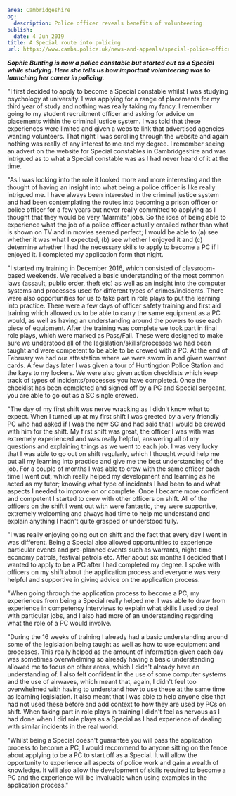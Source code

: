 ```yaml
area: Cambridgeshire
og:
  description: Police officer reveals benefits of volunteering
publish:
  date: 4 Jun 2019
title: A Special route into policing
url: https://www.cambs.police.uk/news-and-appeals/special-police-officer-recruitment
```

_**Sophie Bunting is now a police constable but started out as a Special while studying. Here she tells us how important volunteering was to launching her career in policing.**_

"I first decided to apply to become a Special constable whilst I was studying psychology at university. I was applying for a range of placements for my third year of study and nothing was really taking my fancy. I remember going to my student recruitment officer and asking for advice on placements within the criminal justice system. I was told that these experiences were limited and given a website link that advertised agencies wanting volunteers. That night I was scrolling through the website and again nothing was really of any interest to me and my degree. I remember seeing an advert on the website for Special constables in Cambridgeshire and was intrigued as to what a Special constable was as I had never heard of it at the time.

"As I was looking into the role it looked more and more interesting and the thought of having an insight into what being a police officer is like really intrigued me. I have always been interested in the criminal justice system and had been contemplating the routes into becoming a prison officer or police officer for a few years but never really committed to applying as I thought that they would be very 'Marmite' jobs. So the idea of being able to experience what the job of a police officer actually entailed rather than what is shown on TV and in movies seemed perfect; I would be able to (a) see whether it was what I expected, (b) see whether I enjoyed it and (c) determine whether I had the necessary skills to apply to become a PC if I enjoyed it. I completed my application form that night.

"I started my training in December 2016, which consisted of classroom-based weekends. We received a basic understanding of the most common laws (assault, public order, theft etc) as well as an insight into the computer systems and processes used for different types of crimes/incidents. There were also opportunities for us to take part in role plays to put the learning into practice. There were a few days of officer safety training and first aid training which allowed us to be able to carry the same equipment as a PC would, as well as having an understanding around the powers to use each piece of equipment. After the training was complete we took part in final role plays, which were marked as Pass/Fail. These were designed to make sure we understood all of the legislation/skills/processes we had been taught and were competent to be able to be crewed with a PC. At the end of February we had our attestation where we were sworn in and given warrant cards. A few days later I was given a tour of Huntingdon Police Station and the keys to my lockers. We were also given action checklists which keep track of types of incidents/processes you have completed. Once the checklist has been completed and signed off by a PC and Special sergeant, you are able to go out as a SC single crewed.

"The day of my first shift was nerve wracking as I didn't know what to expect. When I turned up at my first shift I was greeted by a very friendly PC who had asked if I was the new SC and had said that I would be crewed with him for the shift. My first shift was great, the officer I was with was extremely experienced and was really helpful, answering all of my questions and explaining things as we went to each job. I was very lucky that I was able to go out on shift regularly, which I thought would help me put all my learning into practice and give me the best understanding of the job. For a couple of months I was able to crew with the same officer each time I went out, which really helped my development and learning as he acted as my tutor; knowing what type of incidents I had been to and what aspects I needed to improve on or complete. Once I became more confident and competent I started to crew with other officers on shift. All of the officers on the shift I went out with were fantastic, they were supportive, extremely welcoming and always had time to help me understand and explain anything I hadn't quite grasped or understood fully.

"I was really enjoying going out on shift and the fact that every day I went in was different. Being a Special also allowed opportunities to experience particular events and pre-planned events such as warrants, night-time economy patrols, festival patrols etc. After about six months I decided that I wanted to apply to be a PC after I had completed my degree. I spoke with officers on my shift about the application process and everyone was very helpful and supportive in giving advice on the application process.

"When going through the application process to become a PC, my experiences from being a Special really helped me. I was able to draw from experience in competency interviews to explain what skills I used to deal with particular jobs, and I also had more of an understanding regarding what the role of a PC would involve.

"During the 16 weeks of training I already had a basic understanding around some of the legislation being taught as well as how to use equipment and processes. This really helped as the amount of information given each day was sometimes overwhelming so already having a basic understanding allowed me to focus on other areas, which I didn't already have an understanding of. I also felt confident in the use of some computer systems and the use of airwaves, which meant that, again, I didn't feel too overwhelmed with having to understand how to use these at the same time as learning legislation. It also meant that I was able to help anyone else that had not used these before and add context to how they are used by PCs on shift. When taking part in role plays in training I didn't feel as nervous as I had done when I did role plays as a Special as I had experience of dealing with similar incidents in the real world.

"Whilst being a Special doesn't guarantee you will pass the application process to become a PC, I would recommend to anyone sitting on the fence about applying to be a PC to start off as a Special. It will allow the opportunity to experience all aspects of police work and gain a wealth of knowledge. It will also allow the development of skills required to become a PC and the experience will be invaluable when using examples in the application process."
